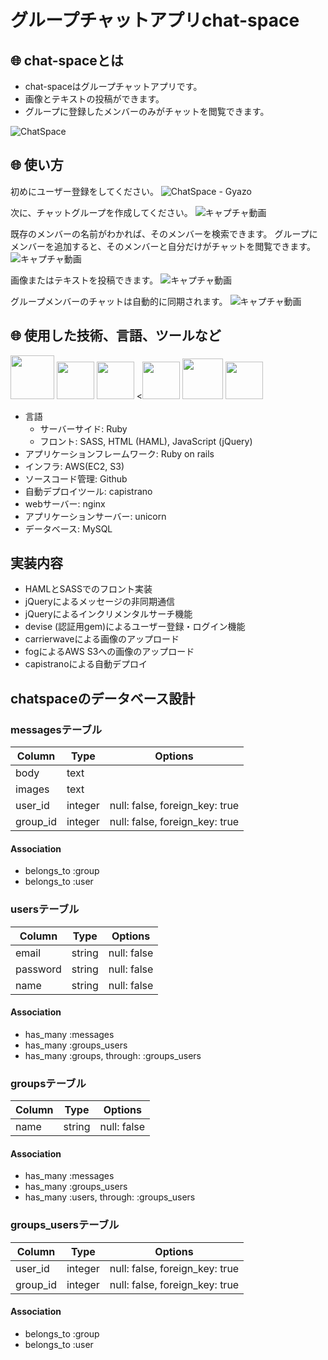 # グループチャットアプリchat-space
## :globe_with_meridians: chat-spaceとは
- chat-spaceはグループチャットアプリです。
- 画像とテキストの投稿ができます。
- グループに登録したメンバーのみがチャットを閲覧できます。

![ChatSpace](https://gyazo.com/725d93c9a09f600d3b73124824b88470.png)

## :globe_with_meridians: 使い方
初めにユーザー登録をしてください。
![ChatSpace - Gyazo](https://gyazo.com/f539e78bed2a165f5136f8b5d09d7e26.png)

次に、チャットグループを作成してください。
![キャプチャ動画](https://gyazo.com/13d7536c2c4f033ee000178eb0546de9.gif)

既存のメンバーの名前がわかれば、そのメンバーを検索できます。
グループにメンバーを追加すると、そのメンバーと自分だけがチャットを閲覧できます。
![キャプチャ動画](https://gyazo.com/1d8516a99f4472ba895be17b7959482a.gif)

画像またはテキストを投稿できます。
![キャプチャ動画](https://gyazo.com/a5642f9659736c81588b072d9b9372a9.gif)

グループメンバーのチャットは自動的に同期されます。
![キャプチャ動画](https://gyazo.com/68d10bbaece880b07dd3e5e8fe990ecb.gif)

## :globe_with_meridians: 使用した技術、言語、ツールなど
<a><img src="https://user-images.githubusercontent.com/39142850/71774533-1ddf1780-2fb4-11ea-8560-753bed352838.png" width="70px;" /></a> <!-- rubyのロゴ -->
<a><img src="https://user-images.githubusercontent.com/39142850/71774548-731b2900-2fb4-11ea-99ba-565546c5acb4.png" height="60px;" /></a> <!-- RubyOnRailsのロゴ -->
<a><img src="https://user-images.githubusercontent.com/39142850/71774618-b32edb80-2fb5-11ea-9050-d5929a49e9a5.png" height="60px;" /></a> <!-- Hamlのロゴ -->
<a><<img src="https://user-images.githubusercontent.com/39142850/71774644-115bbe80-2fb6-11ea-822c-568eabde5228.png" height="60px" /></a> <!-- Scssのロゴ -->
<a><img src="https://user-images.githubusercontent.com/39142850/71774768-d064a980-2fb7-11ea-88ad-4562c59470ae.png" height="65px;" /></a> <!-- jQueryのロゴ -->
<a><img src="https://user-images.githubusercontent.com/39142850/71774786-37825e00-2fb8-11ea-8b90-bd652a58f1ad.png" height="60px;" /></a> <!-- AWSのロゴ -->
- 言語
    - サーバーサイド: Ruby
    - フロント: SASS, HTML (HAML), JavaScript (jQuery)
- アプリケーションフレームワーク: Ruby on rails
- インフラ: AWS(EC2, S3)
- ソースコード管理: Github
- 自動デプロイツール: capistrano
- webサーバー: nginx
- アプリケーションサーバー: unicorn
- データベース: MySQL

## 実装内容
- HAMLとSASSでのフロント実装
- jQueryによるメッセージの非同期通信
- jQueryによるインクリメンタルサーチ機能
- devise (認証用gem)によるユーザー登録・ログイン機能
- carrierwaveによる画像のアップロード
- fogによるAWS S3への画像のアップロード
- capistranoによる自動デプロイ

## chatspaceのデータベース設計
### messagesテーブル
|Column|Type|Options|
|------|----|-------|
|body|text||
|images|text||
|user_id|integer|null: false, foreign_key: true|
|group_id|integer|null: false, foreign_key: true|

#### Association
- belongs_to :group
- belongs_to :user

### usersテーブル
|Column|Type|Options|
|------|----|-------|
|email|string|null: false|
|password|string|null: false|
|name|string|null: false|

#### Association
- has_many :messages
- has_many :groups_users
- has_many :groups, through: :groups_users

### groupsテーブル
|Column|Type|Options|
|------|----|-------|
|name|string|null: false|

#### Association
- has_many :messages
- has_many :groups_users
- has_many :users, through: :groups_users

### groups_usersテーブル
|Column|Type|Options|
|------|----|-------|
|user_id|integer|null: false, foreign_key: true|
|group_id|integer|null: false, foreign_key: true|

#### Association
- belongs_to :group
- belongs_to :user
